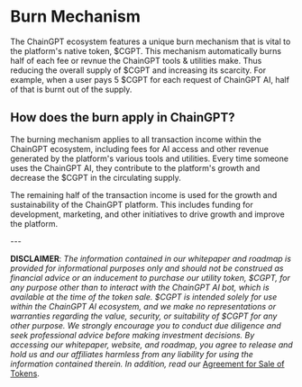 # Burn Mechanism

The ChainGPT ecosystem features a unique burn mechanism that is vital to the platform's native token, $CGPT. This mechanism automatically burns half of each fee or revnue the ChainGPT tools & utilities make. Thus reducing the overall supply of $CGPT and increasing its scarcity. For example, when a user pays 5 $CGPT for each request of ChainGPT AI, half of that is burnt out of the supply.&#x20;

## How does the burn apply in ChainGPT?

The burning mechanism applies to all transaction income within the ChainGPT ecosystem, including fees for AI access and other revenue generated by the platform's various tools and utilities. Every time someone uses the ChainGPT AI, they contribute to the platform's growth and decrease the $CGPT in the circulating supply.

The remaining half of the transaction income is used for the growth and sustainability of the ChainGPT platform. This includes funding for development, marketing, and other initiatives to drive growth and improve the platform.&#x20;

\---

**DISCLAIMER**: _The information contained in our whitepaper and roadmap is provided for informational purposes only and should not be construed as financial advice or an inducement to purchase our utility token, $CGPT, for any purpose other than to interact with the ChainGPT AI bot, which is available at the time of the token sale. $CGPT is intended solely for use within the ChainGPT AI ecosystem, and we make no representations or warranties regarding the value, security, or suitability of $CGPT for any other purpose. We strongly encourage you to conduct due diligence and seek professional advice before making investment decisions. By accessing our whitepaper, website, and roadmap, you agree to release and hold us and our affiliates harmless from any liability for using the information contained therein.  In addition, read our_ [Agreement for Sale of Tokens](https://www.chaingpt.org/licences).
